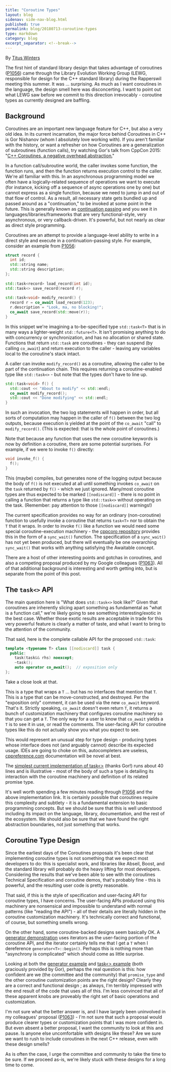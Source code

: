 ```yaml
---
title: "Coroutine Types"
layout: blog
sidenav: side-nav-blog.html
published: true
permalink: blog/20180713-coroutine-types
type: markdown
category: blog
excerpt_separator: <!--break-->
---
```


By [Titus Winters](mailto:titus@google.com)

The first hint of standard library design that takes advantage of coroutines
([P1056](http://www.open-std.org/jtc1/sc22/wg21/docs/papers/2018/p1056r0.html)) 
came through the Library Evolution Working Group (LEWG, responsible for design 
for the C++ standard library) during the Rapperswil meeting this summer. It was
... surprising. As much as I want coroutines in the language, the design smell
here was disconcerting. I want to point out what LEWG saw before we commit to
this direction irrevocably - coroutine types as currently designed are baffling.

<!--break-->

## Background

Coroutines are an important new language feature for C++, but also a very old 
idea.  In its current incarnation, the major force behind Coroutines in C++ is 
Gor Nishanov (whom I absolutely love working with).  If you aren't familiar 
with the history, or want a refresher on how Coroutines are a generalization of 
subroutines (function calls), try watching Gor's talk from CppCon 2015:
"[C++ Coroutines, a negative overhead abstraction.](https://www.youtube.com/watch?v=_fu0gx-xseY)"

In a function call/subroutine world, the caller invokes some function, the 
function runs, and then the function returns execution control to the caller. 
We're all familiar with this. In an asynchronous programming model we often 
have a logically-related sequence of operations we want to execute (for 
instance, kicking off a sequence of async operations one by one) but cannot 
express as a single function, because we need to jump in and out of that flow 
of control. As a result, all necessary state gets bundled up and passed around 
as a "continuation," to be invoked at some point in the future. This is
generally known as
[continuation passing](https://en.wikipedia.org/wiki/Continuation-passing_style)
and you see it in languages/libraries/frameworks that are very 
functional-style, very asynchronous, or very callback-driven. It's powerful,
but not nearly as clear as direct style programming.

Coroutines are an attempt to provide a language-level ability to write in a 
direct style and execute in a continuation-passing style. For example, consider
an example from [P1056](wg21.link/P1056):


```cpp
struct record {
  int id;
  std::string name;
  std::string description;
};
  
std::task<record> load_record(int id);
std::task<> save_record(record r);
  
std::task<void> modify_record() {
  record r = co_await load_record(123);
  r.description = "Look, ma, no blocking!";
  co_await save_record(std::move(r));
}
```

In this snippet we're imagining a to-be-specified type `std::task<T>` that is 
in many ways a lighter-weight `std::future<T>`. It isn't promising anything to 
do with concurrency or synchronization, and has no allocation or shared state. 
Functions that return `std::task` are coroutines - they can suspend (by calling 
`co_await`) and return execution to the caller - leaving any variables local to 
the coroutine's stack intact. 

A caller can invoke `modify_record()` as a coroutine, allowing the caller to be 
part of the continuation chain.  This requires returning a coroutine-enabled 
type like `std::task<>` - but note that the types don't have to line up.


```cpp
std::task<void> f() {
  std::cout << "About to modify" << std::endl;
  co_await modify_record();
  std::cout << "Done modifying" << std::endl;
}  
```

In such an invocation, the two log statements will happen in order, but all 
sorts of computation may happen in the caller of `f()` between the two log 
outputs, because execution is yielded at the point of the `co_await` "call" to 
`modify_record()`. (This is expected: that is the whole point of coroutines.)

Note that because any function that uses the new coroutine keywords is now by 
definition a coroutine, there are some potential surprises. For example, if we 
were to invoke `f()` directly:


```cpp
void invoke_f() {
  f();
}
```

This (maybe) compiles, but generates none of the logging output because the 
body of `f()` is not executed at all until something invokes `co_await` on the 
`task` returned by `f()` - which we just ignored.  Many/most coroutine types 
are thus expected to be marked `[[nodiscard]]` - there is no point in calling a 
function that returns a type like `std::task<>` without operating on the task. 
(Remember: pay attention to those `[[nodiscard]]` warnings!)

The current specification provides no way for an ordinary (non-coroutine) 
function to usefully invoke a coroutine that returns `task<T>` nor to obtain 
the `T` that it wraps. In order to invoke `f()` like a function we would need 
some special coroutine-execution machinery - the
[cppcoro repository](https://github.com/lewissbaker/cppcoro) provides this in 
the form of a `sync_wait()` function. The specification of a `sync_wait()` has 
not yet been produced, but there will eventually be one overarching 
`sync_wait()` that works with anything satisfying the Awaitable concept.

There are a host of other interesting points and gotchas in coroutines, and 
also a competing proposal produced by my Google colleagues 
([P1063](http://www.open-std.org/jtc1/sc22/wg21/docs/papers/2018/p1063r0.pdf)). 
All of that additional background is interesting and worth getting into, but is 
separate from the point of this post.


## The `task<>` API

The main question here is "What does `std::task<>` look like?" Given that 
coroutines are inherently slicing apart something as fundamental as "what is a 
function call," we're likely going to see something interesting/exotic in the 
best case.  Whether those exotic results are acceptable in trade for this very 
powerful feature is clearly a matter of taste, and what I want to bring to the 
attention of the community.

That said, here is the complete callable API for the proposed `std::task`:

```cpp
template <typename T> class [[nodiscard]] task {
  public:
    task(task&& rhs) noexcept;
    ~task();
    auto operator co_await();  // exposition only
};   
```

Take a close look at that.  

This is a type that wraps a `T` … but has no interfaces that mention that `T`. 
This is a type that can be move-constructed, and destroyed. Per the "exposition 
only" comment, it can be used via the new `co_await` keyword. That's it. 
Strictly speaking, `co_await` doesn't even return `T`, it returns a bunch of 
customization machinery that configures coroutine machinery so that you can get 
a `T`. The only way for a user to know that `co_await` yields a `T` is to see
it in use, or read the comments. The user-facing API for coroutine types like
this do not actually show you what you expect to see.

This would represent an unusual step for type design - producing types whose 
interface does not (and arguably cannot) describe its expected usage. IDEs are 
going to choke on this, autocompleters are useless, 
[cppreference.com](cppreference.com) documentation will be novel at best.

The
[simplest current implementation of task<>](https://wandbox.org/permlink/Xb1Lu7DMmm1NVkNC)
(thanks Gor!) runs about 40 lines and is illustrative - most of the body of 
such a type is detailing its interaction with the coroutine machinery and 
definition of its related promise type. 

It's well worth spending a few minutes reading through 
[P1056](wg21.link/P1056r0) and the above implementation link. It is certainly 
possible that coroutines require this complexity and subtlety - it is a 
fundamental extension to basic programming concepts. But we should be sure that 
this is well understood including its impact on the language, library, 
documentation, and the rest of the ecosystem. We should also be sure that we 
have found the right abstraction boundaries, not just something that works.

## Coroutine Type Design

Since the earliest days of the Coroutines proposals it's been clear that 
implementing coroutine types is not something that we expect most developers to 
do: this is specialist work, and libraries like Abseil, Boost, and the standard 
library will probably do the heavy lifting for most developers. Considering the 
results that we've been able to see with the coroutines Technical Specification 
and coroutine demos, that's probably fine - this is powerful, and the resulting 
user code is pretty reasonable.

That said, if this is the style of specification and user-facing API for 
coroutine types, I have concerns.  The user-facing APIs produced using this 
machinery are nonsensical and impossible to understand with normal patterns 
(like "reading the API") - all of their details are literally hidden in the 
coroutine customization machinery. It's technically correct and functional, of 
course, but something smells wrong. 

On the other hand, some coroutine-backed designs seem basically OK. A 
[generator demonstration](https://godbolt.org/g/mCKfnr) uses iterators as the 
user-facing portion of the coroutine API, and the iterator certainly tells me 
that I get a `T` when I dereference `generator<T>::begin()`. Perhaps this is 
nothing more than "asynchrony is complicated" which should come as little 
surprise.

Looking at both the [generator example](https://godbolt.org/g/mCKfnr) and 
[task<> example](https://godbolt.org/g/mCKfnr) (both graciously provided by 
Gor), perhaps the real question is this: how confident are we (the committee 
and the community) that `promise_type` and the other coroutine customization 
points are the right design?  Clearly they are a correct and functional design 
; as always, I'm terribly impressed with the end result of the code that uses 
all of this. I'm less convinced that all of these apparent knobs are proveably 
the right set of basic operations and customization.

I'm not sure what the better answer is, and I have largely been uninvolved in 
my colleagues' proposal ([P1063](wg21.link/p1063)) - I'm not sure that such a 
proposal would produce clearer types or customization points that I was more 
confident in. But even absent a better proposal, I want the community to look 
at this and pause. Is anyone else uncomfortable with designs like these? Are we 
sure we want to rush to include coroutines in the next C++ release, even with 
these design smells?

As is often the case, I urge the committee and community to take the time to be 
sure. If we proceed as-is, we're likely stuck with these designs for a long 
time to come.
